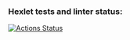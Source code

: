 ### Hexlet tests and linter status:
[![Actions Status](https://github.com/Albert-back-end/php-project-45/actions/workflows/hexlet-check.yml/badge.svg)](https://github.com/Albert-back-end/php-project-45/actions)